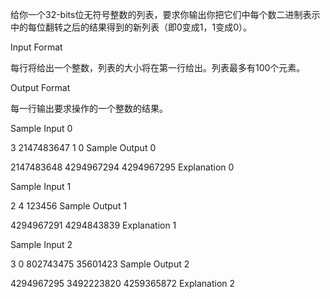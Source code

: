 给你一个32-bits位无符号整数的列表，要求你输出你把它们中每个数二进制表示中的每位翻转之后的结果得到的新列表（即0变成1，1变成0）。

Input Format

每行将给出一个整数，列表的大小将在第一行给出。列表最多有100个元素。

Output Format

每一行输出要求操作的一个整数的结果。

Sample Input 0

3
2147483647
1
0
Sample Output 0

2147483648
4294967294
4294967295
Explanation 0







Sample Input 1

2
4
123456
Sample Output 1

4294967291
4294843839
Explanation 1





Sample Input 2

3
0
802743475
35601423
Sample Output 2

4294967295
3492223820
4259365872
Explanation 2








